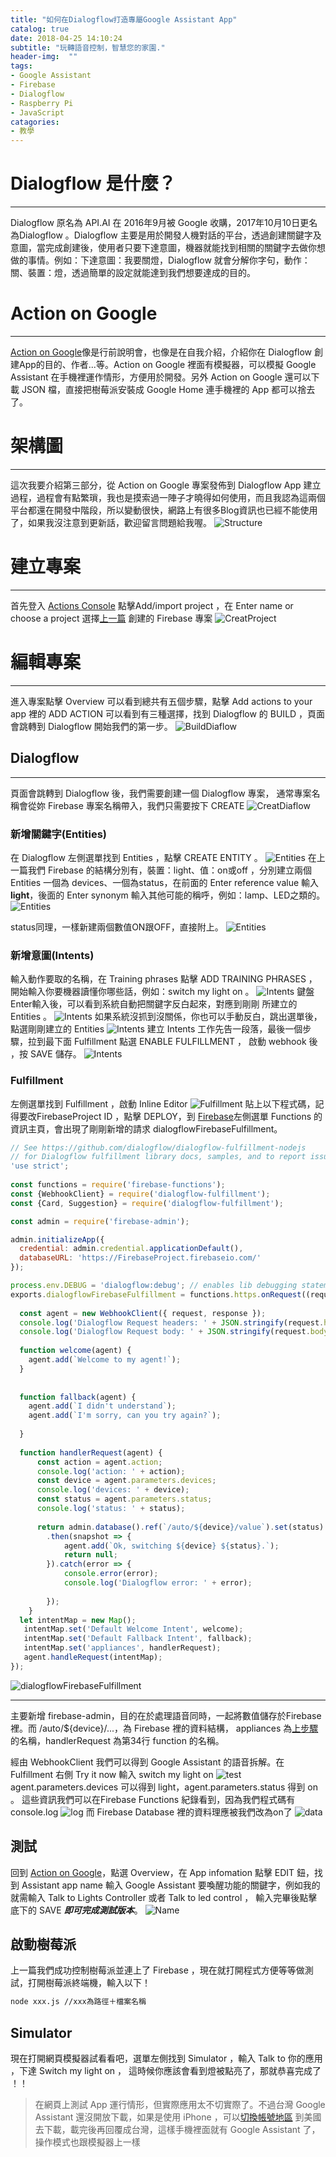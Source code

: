 ```yaml
---
title: "如何在Dialogflow打造專屬Google Assistant App"
catalog: true
date: 2018-04-25 14:10:24
subtitle: "玩轉語音控制，智慧您的家園."
header-img:  ""
tags:
- Google Assistant
- Firebase
- Dialogflow
- Raspberry Pi
- JavaScript
catagories:
- 教學
---
```



# Dialogflow 是什麼？
---
Dialogflow 原名為 API.AI 在 2016年9月被 Google 收購，2017年10月10日更名為Dialogflow 。Dialogflow 主要是用於開發人機對話的平台，透過創建關鍵字及意圖，當完成創建後，使用者只要下達意圖，機器就能找到相關的關鍵字去做你想做的事情。例如：下達意圖：我要關燈，Dialogflow 就會分解你字句，動作：關、裝置：燈，透過簡單的設定就能達到我們想要達成的目的。

# Action on Google 
---
[Action on Google](https://developers.google.com/actions/)像是行前說明會，也像是在自我介紹，介紹你在 Dialogflow 創建App的目的、作者...等。Action on Google 裡面有模擬器，可以模擬 Google Assistant 在手機裡運作情形，方便用於開發。另外 Action on Google 還可以下載 JSON 檔，直接把樹莓派安裝成 Google Home 連手機裡的 App 都可以捨去了。

# 架構圖 
---
這次我要介紹第三部分，從 Action on Google 專案發佈到 Dialogflow App 建立過程，過程會有點繁瑣，我也是摸索過一陣子才曉得如何使用，而且我認為這兩個平台都還在開發中階段，所以變動很快，網路上有很多Blog資訊也已經不能使用了，如果我沒注意到更新話，歡迎留言問題給我喔。
![Structure](Structure.png)

# 建立專案
---
首先登入 [Actions Console](https://console.actions.google.com) 點擊Add/import project ，在 Enter name or choose a project 選擇[上一篇](/2018/04/24/簡單與Firebase同步，控制樹莓派GPIO) 創建的 Firebase 專案
![CreatProject](CreatProject.png)

# 編輯專案
---
進入專案點擊 Overview 可以看到總共有五個步驟，點擊 Add actions to your app 裡的
 ADD ACTION 可以看到有三種選擇，找到 Dialogflow 的 BUILD ，頁面會跳轉到 Dialogflow 開始我們的第一步。
 ![BuildDiaflow](BuildDiaflow.png)

## Dialogflow
---
頁面會跳轉到 Dialogflow 後，我們需要創建一個 Dialogflow 專案， 通常專案名稱會從妳 Firebase 專案名稱帶入，我們只需要按下 CREATE 
![CreatDiaflow](CreatDiaflow.png)
### 新增關鍵字(Entities)
在 Dialogflow 左側選單找到 Entities ，點擊 CREATE ENTITY 。
![Entities](Entities.png)
在上一篇我們 Firebase 的結構分別有，裝置：light、值：on或off ，分別建立兩個 Entities 一個為 devices、一個為status，在前面的 Enter reference value 輸入 **light**，後面的 Enter synonym 輸入其他可能的稱呼，例如：lamp、LED之類的。
![Entities](Entities2.png)

status同理，一樣新建兩個數值ON跟OFF，直接附上。
![Entities](Entities3.png)

### 新增意圖(Intents)
輸入動作要取的名稱，在 Training phrases 點擊 ADD TRAINING PHRASES ， 開始輸入你要機器讀懂你哪些話，例如：switch my light on 。
![Intents](Intents.png)
鍵盤Enter輸入後，可以看到系統自動把關鍵字反白起來，對應到剛剛
所建立的 Entities 。
![Intents](Intents2.png)
如果系統沒抓到沒關係，你也可以手動反白，跳出選單後，點選剛剛建立的 Entities
![Intents](Intents3.png)
建立 Intents 工作先告一段落，最後一個步驟，拉到最下面 Fulfillment 點選 ENABLE FULFILLMENT ， 啟動 webhook 後 ，按 SAVE 儲存。
![Intents](Intents4.png)

### Fulfillment
左側選單找到 Fulfillment ，啟動 Inline Editor
![Fulfillment](Fulfillment.png)
貼上以下程式碼，記得要改FirebaseProject ID ，點擊 DEPLOY，到 [Firebase](https://console.firebase.google.com)左側選單 Functions 的資訊主頁，會出現了剛剛新增的請求 dialogflowFirebaseFulfillment。

```javascript
// See https://github.com/dialogflow/dialogflow-fulfillment-nodejs
// for Dialogflow fulfillment library docs, samples, and to report issues
'use strict';
 
const functions = require('firebase-functions');
const {WebhookClient} = require('dialogflow-fulfillment');
const {Card, Suggestion} = require('dialogflow-fulfillment');

const admin = require('firebase-admin');

admin.initializeApp({
  credential: admin.credential.applicationDefault(),
  databaseURL: 'https://FirebaseProject.firebaseio.com/'
});

process.env.DEBUG = 'dialogflow:debug'; // enables lib debugging statements
exports.dialogflowFirebaseFulfillment = functions.https.onRequest((request, response) => {
  
  const agent = new WebhookClient({ request, response });
  console.log('Dialogflow Request headers: ' + JSON.stringify(request.headers));
  console.log('Dialogflow Request body: ' + JSON.stringify(request.body));
 
  function welcome(agent) {
    agent.add(`Welcome to my agent!`);
  }
 
        
  function fallback(agent) {
    agent.add(`I didn't understand`);
    agent.add(`I'm sorry, can you try again?`);
      
  }
  
  function handlerRequest(agent) {
      const action = agent.action;
      console.log('action: ' + action);
      const device = agent.parameters.devices;
      console.log('devices: ' + device);
      const status = agent.parameters.status;
      console.log('status: ' + status);
      
      return admin.database().ref(`/auto/${device}/value`).set(status)
        .then(snapshot => {
            agent.add(`Ok, switching ${device} ${status}.`);
            return null;
        }).catch(error => {
            console.error(error);
            console.log('Dialogflow error: ' + error);
            
        });
    }
  let intentMap = new Map();
   intentMap.set('Default Welcome Intent', welcome);
   intentMap.set('Default Fallback Intent', fallback);
   intentMap.set('appliances', handlerRequest);
   agent.handleRequest(intentMap);
});
```

![dialogflowFirebaseFulfillment](dialogflowFirebaseFulfillment.png)

---
主要新增 firebase-admin，目的在於處理語音同時，一起將數值儲存於Firebase裡。而 /auto/${device}/...，為 Firebase 裡的資料結構， appliances 為[上步驟](#新增意圖-Intents)的名稱，handlerRequest 為第34行 function 的名稱。

經由 WebhookClient 我們可以得到 Google Assistant 的語音拆解。在 Fulfillment 右側 Try it now 輸入 switch my light on
 ![test](test.png)
agent.parameters.devices 可以得到 light，agent.parameters.status 得到 on 。 這些資訊我們可以在Firebase Functions 紀錄看到，因為我們程式碼有 console.log 
 ![log](log.png)
而 Firebase Database 裡的資料理應被我們改為on了
 ![data](data.png)


## 測試

回到 [Action on Google](https://console.actions.google.com)，點選 Overview，在 App infomation 點擊 EDIT 鈕，找到 Assistant app name 輸入 Google Assistant 要喚醒功能的關鍵字，例如我的就需輸入 Talk to Lights Controller 或者 Talk to led control ， 輸入完畢後點擊底下的 SAVE ***即可完成測試版本***。 
![Name](Name.png)

## 啟動樹莓派
上一篇我們成功控制樹莓派並連上了 Firebase ，現在就打開程式方便等等做測試，打開樹莓派終端機，輸入以下！
```bash
node xxx.js //xxx為路徑＋檔案名稱
```

## Simulator
現在打開網頁模擬器試看看吧，選單左側找到 Simulator ，輸入 Talk to 你的應用 ，下達 Switch my light on ， 這時候你應該會看到燈被點亮了，那就恭喜完成了 ！！




>在網頁上測試 App 運行情形，但實際應用太不切實際了。不過台灣 Google Assistant 還沒開放下載，如果是使用 iPhone ，可以[切換帳號地區](https://support.apple.com/zh-tw/HT201389) 到美國去下載，載完後再回覆成台灣，這樣手機裡面就有 Google Assistant 了，操作模式也跟模擬器上一樣






